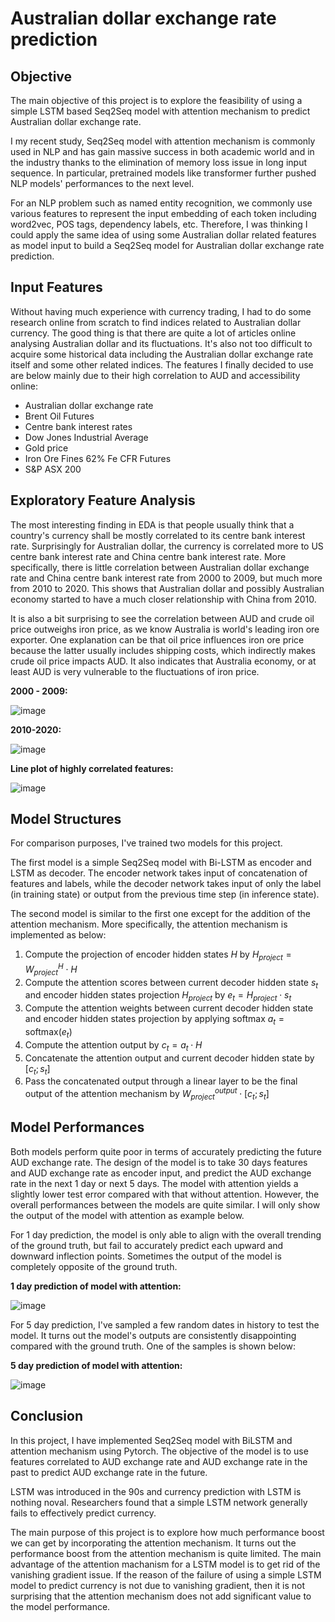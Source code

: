 # Australian dollar exchange rate prediction

## Objective

The main objective of this project is to explore the feasibility of using a simple LSTM based Seq2Seq model with attention mechanism to predict Australian dollar exchange rate.

I my recent study, Seq2Seq model with attention mechanism is commonly used in NLP and has gain massive success in both academic world and in the industry thanks to the elimination of memory loss issue in long input sequence. In particular, pretrained models like transformer further pushed NLP models' performances to the next level.

For an NLP problem such as named entity recognition, we commonly use various features to represent the input embedding of each token including word2vec, POS tags, dependency labels, etc. Therefore, I was thinking I could apply the same idea of using some Australian dollar related features as model input to build a Seq2Seq model for Australian dollar exchange rate prediction.

## Input Features

Without having much experience with currency trading, I had to do some research online from scratch to find indices related to Australian dollar currency. The good thing is that there are quite a lot of articles online analysing Australian dollar and its fluctuations. It's also not too difficult to acquire some historical data including the Australian dollar exchange rate itself and some other related indices. The features I finally decided to use are below mainly due to their high correlation to AUD and accessibility online:

* Australian dollar exchange rate
* Brent Oil Futures
* Centre bank interest rates
* Dow Jones Industrial Average
* Gold price
* Iron Ore Fines 62% Fe CFR Futures
* S&P ASX 200

## Exploratory Feature Analysis

The most interesting finding in EDA is that people usually think that a country's currency shall be mostly correlated to its centre bank interest rate. Surprisingly for Australian dollar, the currency is correlated more to US centre bank interest rate and China centre bank interest rate. More specifically, there is little correlation between Australian dollar exchange rate and China centre bank interest rate from 2000 to 2009, but much more from 2010 to 2020. This shows that Australian dollar and possibly Australian economy started to have a much closer relationship with China from 2010.

It is also a bit surprising to see the correlation between AUD and crude oil price outweighs iron price, as we know Australia is world's leading iron ore exporter. One explanation can be that oil price influences iron ore price because the latter usually includes shipping costs, which indirectly makes crude oil price impacts AUD. It also indicates that Australia economy, or at least AUD is very vulnerable to the fluctuations of iron price.

**2000 - 2009:**

![image](https://github.com/vinceamaz/DataScienceProjects/blob/master/Forex/Images/2000-2009%20Correlation.png)

**2010-2020:**

![image](https://github.com/vinceamaz/DataScienceProjects/blob/master/Forex/Images/2010-2020%20Correlation.png)

**Line plot of highly correlated features:**

![image](https://github.com/vinceamaz/DataScienceProjects/blob/master/Forex/Images/Trend%20of%20features.png)

## Model Structures

For comparison purposes, I've trained two models for this project. 

The first model is a simple Seq2Seq model with Bi-LSTM as encoder and LSTM as decoder. The encoder network takes input of concatenation of features and labels, while the decoder network takes input of only the label (in training state) or output from the previous time step (in inference state).

The second model is similar to the first one except for the addition of the attention mechanism. More specifically, the attention mechanism is implemented as below:

1. Compute the projection of encoder hidden states $H$ by $H_{project} = W^H_{project} \cdot H$ 
2. Compute the attention scores between current decoder hidden state $s_t$ and encoder hidden states projection $H_{project}$ by $e_t = H_{project} \cdot s_t$
3. Compute the attention weights between current decoder hidden state and encoder hidden states projection by applying softmax $a_t = \text{softmax}(e_t)$
4. Compute the attention output by $c_t = a_t \cdot H$
5. Concatenate the attention output and current decoder hidden state by $[c_t;s_t]$
6. Pass the concatenated output through a linear layer to be the final output of the attention mechanism by $W^{output}_{project} \cdot [c_t;s_t]$

## Model Performances

Both models perform quite poor in terms of accurately predicting the future AUD exchange rate. The design of the model is to take 30 days features and AUD exchange rate as encoder input, and predict the AUD exchange rate in the next 1 day or next 5 days. The model with attention yields a slightly lower test error compared with that without attention. However, the overall performances between the models are quite similar. I will only show the output of the model with attention as example below.

For 1 day prediction, the model is only able to align with the overall trending of the ground truth, but fail to accurately predict each upward and downward inflection points. Sometimes the output of the model is completely opposite of the ground truth.

**1 day prediction of model with attention:**

![image](https://github.com/vinceamaz/DataScienceProjects/blob/master/Forex/Images/1%20day%20prediction%20output)

For 5 day prediction, I've sampled a few random dates in history to test the model. It turns out the model's outputs are consistently disappointing compared with the ground truth. One of the samples is shown below:

**5 day prediction of model with attention:**

![image](https://github.com/vinceamaz/DataScienceProjects/blob/master/Forex/Images/5%20day%20prediction%20output)

## Conclusion

In this project, I have implemented Seq2Seq model with BiLSTM and attention mechanism using Pytorch. The objective of the model is to use features correlated to AUD exchange rate and AUD exchange rate in the past to predict AUD exchange rate in the future.

LSTM was introduced in the 90s and currency prediction with LSTM is nothing noval. Researchers found that a simple LSTM network generally fails to effectively predict currency. 

The main purpose of this project is to explore how much performance boost we can get by incorporating the attention mechanism. It turns out the performance boost from the attention mechanism is quite limited. The main advantage of the attention machanism for a LSTM model is to get rid of the vanishing gradient issue. If the reason of the failure of using a simple LSTM model to predict currency is not due to vanishing gradient, then it is not surprising that the attention mechanism does not add significant value to the model performance.